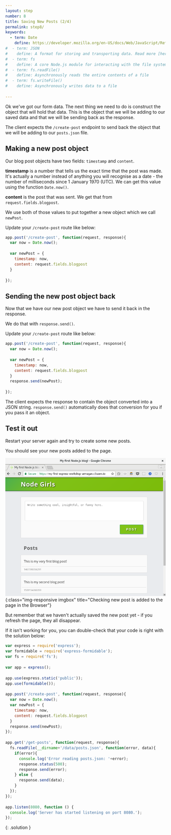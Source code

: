 ```yaml
---
layout: step
number: 8
title: Saving New Posts (2/4)
permalink: step8/
keywords:
  - term: Date
    define: https://developer.mozilla.org/en-US/docs/Web/JavaScript/Reference/Global_Objects/Date
#  - term: JSON
#    define: A format for storing and transporting data. Read more [here](http://www.w3schools.com/js/js_json.asp). Or for more detailed docs [read this](https://developer.mozilla.org/en-US/docs/Web/JavaScript/Reference/Global_Objects/JSON)
#  - term: fs
#    define: A core Node.js module for interacting with the file system on your computer.  Read more [here](https://nodejs.org/dist/latest-v4.x/docs/api/fs.html#fs_file_system)
#  - term: fs.readFile()
#    define: Asynchronously reads the entire contents of a file
#  - term: fs.writeFile()
#    define: Asynchronously writes data to a file

---
```


Ok we've got our form data.  The next thing we need to do is construct the object that will hold that data.  This is the object that we will be adding to our saved data and that we will be sending back as the response.

The client expects the `/create-post` endpoint to send back the object that we will be adding to our `posts.json` file.

## Making a new post object

Our blog post objects have two fields: `timestamp` and `content`.

**timestamp** is a number that tells us the exact time that the post was made.  It's actually a number instead of anything you will recognise as a date - the number of milliseconds since 1 January 1970 (UTC).  We can get this value using the function `Date.now()`.

**content** is the post that was sent.  We get that from `request.fields.blogpost`.

We use both of those values to put together a new object which we call `newPost`.

Update your `/create-post` route like below:

```javascript
app.post('/create-post', function(request, response){
  var now = Date.now();

  var newPost = {
    timestamp: now,
    content: request.fields.blogpost
  }

});
```

## Sending the new post object back

Now that we have our new post object we have to send it back in the response.  

We do that with `response.send()`.

Update your `/create-post` route like below:

```javascript
app.post('/create-post', function(request, response){
  var now = Date.now();

  var newPost = {
    timestamp: now,
    content: request.fields.blogpost
  }
  response.send(newPost);

});
```

The client expects the response to contain the object converted into a JSON string.  `response.send()` automatically does that conversion for you if you pass it an object.  

## Test it out

Restart your server again and try to create some new posts.  

You should see your new posts added to the page.

![Checking new post is added to the page in the Browser](../assets/step8-b.png){:class="img-responsive imgbox" title="Checking new post is added to the page in the Browser"}

But remember that we haven't actually saved the new post yet - if you refresh the page, they all disappear.  

If it isn't working for you, you can double-check that your code is right with the solution below:

```javascript
var express = require('express');
var formidable = require('express-formidable');
var fs = require('fs');

var app = express();

app.use(express.static('public'));
app.use(formidable());

app.post('/create-post', function(request, response){
  var now = Date.now();
  var newPost = {
    timestamp: now,
    content: request.fields.blogpost
  }
  response.send(newPost);
});

app.get('/get-posts', function(request, response){
  fs.readFile(__dirname+'/data/posts.json', function(error, data){
    if(error){
      console.log('Error reading posts.json: '+error);
      response.status(500);
      response.send(error);
    } else {
      response.send(data);
    }
  });
});

app.listen(8080, function () {
  console.log('Server has started listening on port 8080.');
});
```
{: .solution }
